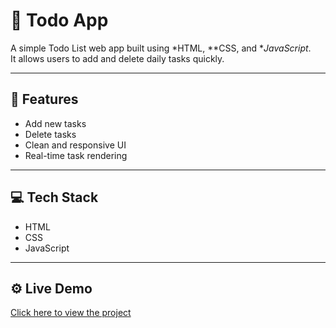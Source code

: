 # 📝 Todo App

A simple Todo List web app built using *HTML, **CSS, and **JavaScript*.  
It allows users to add and delete daily tasks quickly.

---

## 🚀 Features

- Add new tasks  
- Delete tasks  
- Clean and responsive UI  
- Real-time task rendering

---

## 💻 Tech Stack

- HTML
- CSS
- JavaScript

---

## ⚙ Live Demo
[Click here to view the project](https://danish-tyagi.github.io/TodoApp/)
